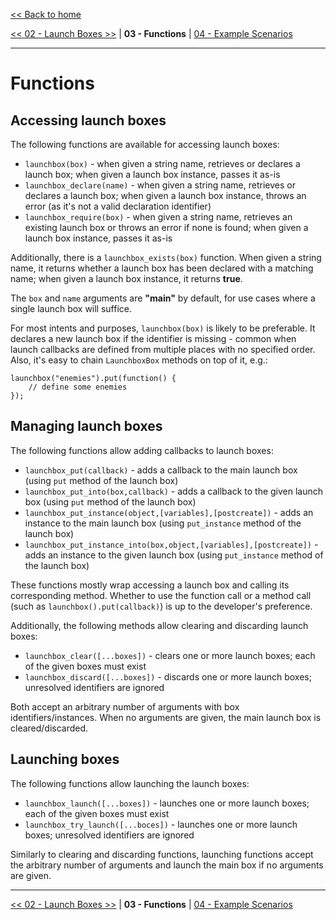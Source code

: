 [<< Back to home](https://github.com/Alphish/gm-launchbox)

[<< 02 - Launch Boxes >>](/Docs/02%20-%20Launch%20Boxes.md) | **03 - Functions** | [04 - Example Scenarios](/Docs/04%20-%20Example%20Scenarios.md)

-----

# Functions

## Accessing launch boxes

The following functions are available for accessing launch boxes:

- `launchbox(box)` - when given a string name, retrieves or declares a launch box; when given a launch box instance, passes it as-is
- `launchbox_declare(name)` - when given a string name, retrieves or declares a launch box; when given a launch box instance, throws an error (as it's not a valid declaration identifier) 
- `launchbox_require(box)` - when given a string name, retrieves an existing launch box or throws an error if none is found; when given a launch box instance, passes it as-is

Additionally, there is a `launchbox_exists(box)` function. When given a string name, it returns whether a launch box has been declared with a matching name; when given a launch box instance, it returns **true**.

The `box` and `name` arguments are **"main"** by default, for use cases where a single launch box will suffice.

For most intents and purposes, `launchbox(box)` is likely to be preferable. It declares a new launch box if the identifier is missing - common when launch callbacks are defined from multiple places with no specified order. Also, it's easy to chain `LaunchboxBox` methods on top of it, e.g.:

```gml
launchbox("enemies").put(function() {
    // define some enemies
});
```

## Managing launch boxes

The following functions allow adding callbacks to launch boxes:

- `launchbox_put(callback)` - adds a callback to the main launch box (using `put` method of the launch box)
- `launchbox_put_into(box,callback)` - adds a callback to the given launch box (using `put` method of the launch box)
- `launchbox_put_instance(object,[variables],[postcreate])` - adds an instance to the main launch box (using `put_instance` method of the launch box)
- `launchbox_put_instance_into(box,object,[variables],[postcreate])` - adds an instance to the given launch box (using `put_instance` method of the launch box)

These functions mostly wrap accessing a launch box and calling its corresponding method. Whether to use the function call or a method call (such as `launchbox().put(callback)`) is up to the developer's preference.

Additionally, the following methods allow clearing and discarding launch boxes:

- `launchbox_clear([...boxes])` - clears one or more launch boxes; each of the given boxes must exist
- `launchbox_discard([...boxes])` - discards one or more launch boxes; unresolved identifiers are ignored

Both accept an arbitrary number of arguments with box identifiers/instances. When no arguments are given, the main launch box is cleared/discarded.

## Launching boxes

The following functions allow launching the launch boxes:

- `launchbox_launch([...boxes])` - launches one or more launch boxes; each of the given boxes must exist
- `launchbox_try_launch([...boces])` - launches one or more launch boxes; unresolved identifiers are ignored

Similarly to clearing and discarding functions, launching functions accept the arbitrary number of arguments and launch the main box if no arguments are given. 

-----

[<< 02 - Launch Boxes >>](/Docs/02%20-%20Launch%20Boxes.md) | **03 - Functions** | [04 - Example Scenarios](/Docs/04%20-%20Example%20Scenarios.md)
